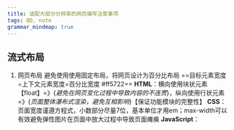 ```yaml
---
title: 适配大部分分辨率的网页编写注意事项
tags: QD, note
grammar_mindmap: true
---
```


## 流式布局

 1. 网页布局
避免使用使用固定布局，将网页设计为百分比布局
==目标元素宽度÷上下文元素宽度=百分比宽度 #ff5722==
**HTML**：横向使用块状元素【float】=》{*避免在网页变化过程中导致内容的不连贯*}，纵向使用行状元素=》{*页面整体瀑布式渲染，避免互相影响*}【保证功能模块的完整性】
**CSS**：页面宽度谨遵方程式，小数部分尽量7位，基本单位才用em；max-width可以有效避免弹性图片在页面中放大过程中导致页面瘫痪
**JavaScript**：

   